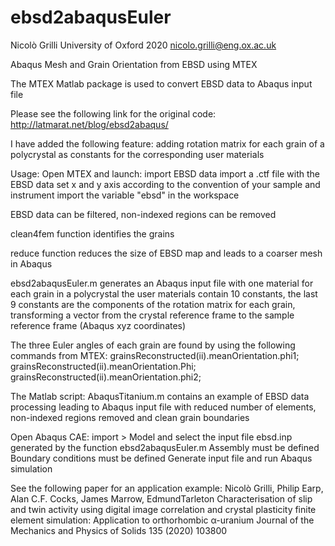 # ebsd2abaqusEuler
Nicolò Grilli
University of Oxford
2020
nicolo.grilli@eng.ox.ac.uk

Abaqus Mesh and Grain Orientation from EBSD using MTEX

The MTEX Matlab package is used to convert EBSD data to Abaqus input file

Please see the following link for the original code:
http://latmarat.net/blog/ebsd2abaqus/

I have added the following feature:
adding rotation matrix for each grain of a polycrystal as
constants for the corresponding user materials

Usage:
Open MTEX and launch:
import EBSD data
import a .ctf file with the EBSD data
set x and y axis according to the convention of your sample and instrument
import the variable "ebsd" in the workspace

EBSD data can be filtered,
non-indexed regions can be removed

clean4fem function identifies the grains

reduce function reduces the size of EBSD map and leads to a coarser mesh in Abaqus

ebsd2abaqusEuler.m
generates an Abaqus input file with one material for each grain in a polycrystal
the user materials contain 10 constants, the last 9 constants are the components
of the rotation matrix for each grain, transforming a vector from the crystal reference frame
to the sample reference frame (Abaqus xyz coordinates)

The three Euler angles of each grain are found by using the following
commands from MTEX:
grainsReconstructed(ii).meanOrientation.phi1;
grainsReconstructed(ii).meanOrientation.Phi;
grainsReconstructed(ii).meanOrientation.phi2;

The Matlab script:
AbaqusTitanium.m
contains an example of EBSD data processing leading to Abaqus input file
with reduced number of elements, non-indexed regions removed and clean grain boundaries

Open Abaqus CAE:
import > Model
and select the input file ebsd.inp generated by the function ebsd2abaqusEuler.m
Assembly must be defined
Boundary conditions must be defined
Generate input file and run Abaqus simulation

See the following paper for an application example:
Nicolò Grilli, Philip Earp, Alan C.F. Cocks, James Marrow, EdmundTarleton
Characterisation of slip and twin activity using digital image correlation and 
crystal plasticity finite element simulation: Application to orthorhombic α-uranium
Journal of the Mechanics and Physics of Solids 135 (2020) 103800
